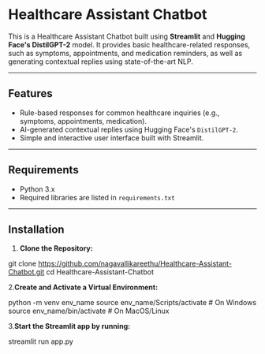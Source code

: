 # Healthcare Assistant Chatbot  

This is a Healthcare Assistant Chatbot built using **Streamlit** and **Hugging Face's DistilGPT-2** model. It provides basic healthcare-related responses, such as symptoms, appointments, and medication reminders, as well as generating contextual replies using state-of-the-art NLP.

---

## Features  
- Rule-based responses for common healthcare inquiries (e.g., symptoms, appointments, medication).  
- AI-generated contextual replies using Hugging Face's `DistilGPT-2`.  
- Simple and interactive user interface built with Streamlit.  

---

## Requirements  
- Python 3.x  
- Required libraries are listed in `requirements.txt`  

---

## Installation  

1. **Clone the Repository:**  

git clone https://github.com/nagavallikareethu/Healthcare-Assistant-Chatbot.git
cd Healthcare-Assistant-Chatbot

2.**Create and Activate a Virtual Environment:**

python -m venv env_name
source env_name/Scripts/activate  # On Windows
source env_name/bin/activate      # On MacOS/Linux


3.**Start the Streamlit app by running:**

streamlit run app.py

